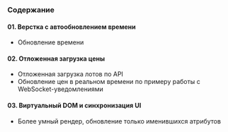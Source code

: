 ### Содержание  

#### 01. Верстка с автообновлением времени  
- Обновление времени  
  
#### 02. Отложенная загрузка цены  
- Отложенная загрузка лотов по API  
- Обновление цен в реальном времени по примеру работы с WebSocket-уведомлениями  

#### 03. Виртуальный DOM и синхронизация UI  
- Более умный рендер, обновление только именившихся атрибутов

